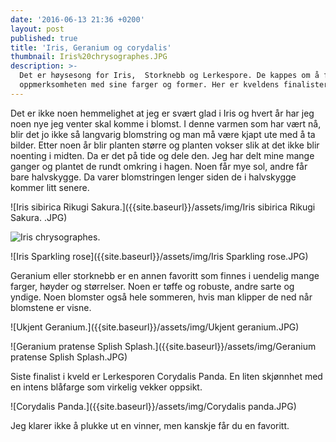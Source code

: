 ```yaml
---
date: '2016-06-13 21:36 +0200'
layout: post
published: true
title: 'Iris, Geranium og corydalis'
thumbnail: Iris%20chrysographes.JPG
description: >-
  Det er høysesong for Iris,  Storknebb og Lerkespore. De kappes om å fange
  oppmerksomheten med sine farger og former. Her er kveldens finalister.
---
```


Det er ikke noen hemmelighet at jeg er svært glad i Iris og hvert år har jeg noen nye jeg venter skal komme i blomst. I denne varmen som har vært nå, blir det jo ikke så langvarig blomstring og man må være kjapt ute med å ta bilder. Etter noen år blir planten større og planten vokser slik at det ikke blir noenting i midten. Da er det på tide og dele den. Jeg har delt mine mange ganger og plantet de rundt omkring i hagen. Noen får mye sol, andre får bare halvskygge. Da varer blomstringen lenger siden de i halvskygge kommer litt senere.

![Iris sibirica Rikugi Sakura.]({{site.baseurl}}/assets/img/Iris sibirica Rikugi Sakura. .JPG)

![Iris chrysographes.]({{site.baseurl}}/assets/img/Iris%20chrysographes.JPG)

![Iris Sparkling rose]({{site.baseurl}}/assets/img/Iris Sparkling rose.JPG)

<!--more-->

Geranium eller storknebb er en annen favoritt som finnes i uendelig mange farger, høyder og størrelser. Noen er tøffe og robuste, andre sarte og yndige. Noen blomster også hele sommeren, hvis man klipper de ned når blomstene er visne. 

![Ukjent Geranium.]({{site.baseurl}}/assets/img/Ukjent geranium.JPG)

![Geranium pratense Splish Splash.]({{site.baseurl}}/assets/img/Geranium pratense Splish Splash.JPG)

Siste finalist i kveld er Lerkesporen Corydalis Panda. En liten skjønnhet med en intens blåfarge som virkelig vekker oppsikt.

![Corydalis Panda.]({{site.baseurl}}/assets/img/Corydalis panda.JPG)

Jeg klarer ikke å plukke ut en vinner, men kanskje får du en favoritt.
